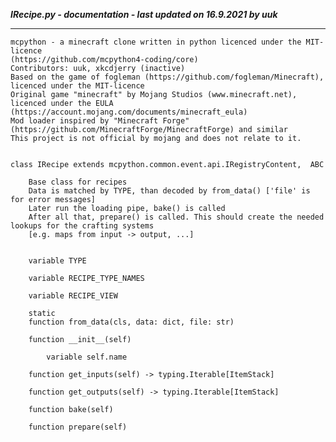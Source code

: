 ***IRecipe.py - documentation - last updated on 16.9.2021 by uuk***
___

    mcpython - a minecraft clone written in python licenced under the MIT-licence 
    (https://github.com/mcpython4-coding/core)
    Contributors: uuk, xkcdjerry (inactive)
    Based on the game of fogleman (https://github.com/fogleman/Minecraft), licenced under the MIT-licence
    Original game "minecraft" by Mojang Studios (www.minecraft.net), licenced under the EULA
    (https://account.mojang.com/documents/minecraft_eula)
    Mod loader inspired by "Minecraft Forge" (https://github.com/MinecraftForge/MinecraftForge) and similar
    This project is not official by mojang and does not relate to it.


    class IRecipe extends mcpython.common.event.api.IRegistryContent,  ABC
        
        Base class for recipes
        Data is matched by TYPE, than decoded by from_data() ['file' is for error messages]
        Later run the loading pipe, bake() is called
        After all that, prepare() is called. This should create the needed lookups for the crafting systems
        [e.g. maps from input -> output, ...]


        variable TYPE

        variable RECIPE_TYPE_NAMES

        variable RECIPE_VIEW

        static
        function from_data(cls, data: dict, file: str)

        function __init__(self)

            variable self.name

        function get_inputs(self) -> typing.Iterable[ItemStack]

        function get_outputs(self) -> typing.Iterable[ItemStack]

        function bake(self)

        function prepare(self)
